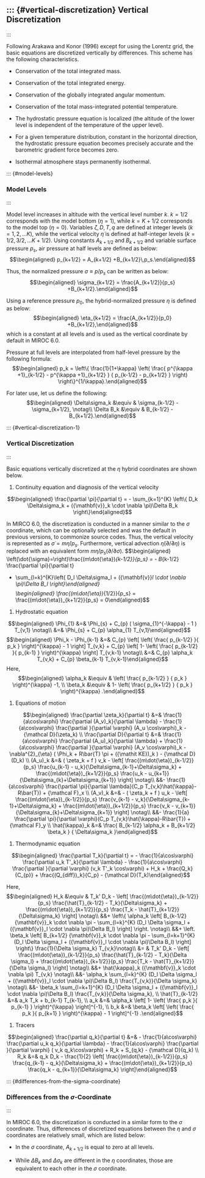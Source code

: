 ::: {#vertical-discretization}
Vertical Discretization
-----------------------
:::

Following Arakawa and Konor (1996) except for using the Lorentz grid,
the basic equations are discretized vertically by differences. This
scheme has the following characteristics.

-   Conservation of the total integrated mass.

-   Conservation of the total integrated energy.

-   Conservation of the globally integrated angular momentum.

-   Conservation of the total mass-integrated potential temperature.

-   The hydrostatic pressure equation is localized (the altitude of the
    lower level is independent of the temperature of the upper level).

-   For a given temperature distribution, constant in the horizontal
    direction, the hydrostatic pressure equation becomes precisely
    accurate and the barometric gradient force becomes zero.

-   Isothermal atmosphere stays permanently isothermal.

::: {#model-levels}
### Model Levels
:::

Model level increases in altitude with the vertical level number $k$.
$k=1/2$ corresponds with the model bottom ($\eta=1$), while $k=K+1/2$
corresponds to the model top ($\eta=0$). Variables $\zeta,D,T,q$ are
defined at integer levels ($k=1,2,\ldots K$), while the vertical
velocity $\dot{\eta}$ is defined at half-integer levels
($k=1/2,3/2,\ldots K+1/2$). Using constants $A_{k+1/2}$ and $B_{k+1/2}$
and variable surface pressure $p_s$, air pressure at half levels are
defined as below: $$\begin{aligned}
p_{k+1/2} = A_{k+1/2} +B_{k+1/2}\,p_s.\end{aligned}$$

Thus, the normalized pressure $\sigma\equiv p/p_s$ can be written as
below: $$\begin{aligned}
\sigma_{k+1/2} = \frac{A_{k+1/2}}{p_s} +B_{k+1/2}.\end{aligned}$$

Using a reference pressure $p_0$, the hybrid-normalized pressure $\eta$
is defined as below: $$\begin{aligned}
\eta_{k+1/2} = \frac{A_{k+1/2}}{p_0} +B_{k+1/2},\end{aligned}$$ which is
a constant at all levels and is used as the vertical coordinate by
default in MIROC 6.0.

Pressure at full levels are interpolated from half-level pressure by the
following formula: $$\begin{aligned}
 p_k = \left\{ \frac{1}{1+\kappa}
                     \left( \frac{  p^{\kappa +1}_{k-1/2}
                                  - p^{\kappa +1}_{k+1/2}      }
                                  { p_{k-1/2} - p_{k+1/2} }
                     \right)
              \right\}^{1/\kappa}.\end{aligned}$$

For later use, let us define the following: $$\begin{aligned}
  \Delta\sigma_k &\equiv & \sigma_{k-1/2} - \sigma_{k+1/2}, \notag\\
  \Delta B_k &\equiv & B_{k-1/2} - B_{k+1/2}.\end{aligned}$$

::: {#vertical-discretization-1}
### Vertical Discretization
:::

Basic equations vertically discretized at the $\eta$ hybrid coordinates
are shown below.

1.  Continuity equation and diagnosis of the vertical velocity

$$\begin{aligned}
  \frac{\partial \pi}{\partial t}
 = - \sum_{k=1}^{K} \left\{ D_k \Delta\sigma_k + ({\mathbf{v}}_k \cdot \nabla \pi)\Delta B_k \right\}\end{aligned}$$

In MIRCO 6.0, the discretization is conducted in a manner similar to the
$\sigma$ coordinate, which can be optionally selected and was the
default in previous versions, to commonize source codes. Thus, the
vertical velocity is represented as $\dot{\sigma}=m\dot{\eta}/p_s$.
Furthermore, vertical advection $\dot{\eta}(\partial/\partial\eta)$ is
replaced with an equivalent form
$m\dot{\eta}/p_s(\partial/\partial\sigma)$. $$\begin{aligned}
  \left(\dot{\sigma}=\right)\frac{(m\dot{\eta})_{k-1/2}}{p_s}
 = - B_{k-1/2} \frac{\partial \pi}{\partial t}
   - \sum_{l=k}^{K}\left\{ D_l \Delta\sigma_l + ({\mathbf{v}}_l \cdot \nabla \pi)\Delta B_l \right\}\end{aligned}$$
$$\begin{aligned}
  \frac{(m\dot{\eta})_{1/2}}{p_s} = \frac{(m\dot{\eta})_{k+1/2}}{p_s} = 0\end{aligned}$$

1.  Hydrostatic equation

$$\begin{aligned}
 \Phi_{1}  &=&  \Phi_{s} + C_{p} ( \sigma_{1}^{-\kappa} - 1  ) T_{v,1} \notag\\
           &=&  \Phi_{s} + C_{p} \alpha_{1} T_{v,1}\end{aligned}$$
$$\begin{aligned}
 \Phi_k - \Phi_{k-1}
  &=&  C_{p}
   \left[ \left( \frac{ p_{k-1/2} }{ p_k } \right)^{\kappa}
          - 1 \right] T_{v,k}
       + C_{p}
   \left[ 1-
         \left( \frac{ p_{k-1/2} }{ p_{k-1} } \right)^{\kappa}
              \right] T_{v,k-1} \notag\\
   &=&    C_{p} \alpha_k T_{v,k} + C_{p} \beta_{k-1} T_{v,k-1}\end{aligned}$$
Here, $$\begin{aligned}
 \alpha_k &\equiv & \left( \frac{ p_{k-1/2} }
                               { p_k } \right)^{\kappa} -1, \\
 \beta_k &\equiv &  1- \left( \frac{ p_{k+1/2} }
                               { p_k } \right)^{\kappa} .\end{aligned}$$

1.  Equations of motion

$$\begin{aligned}
  \frac{\partial \zeta_k}{\partial t}
        &=&   \frac{1}{a\cos\varphi}
            \frac{\partial (A_v)_k}{\partial \lambda}
          - \frac{1}{a\cos\varphi}
            \frac{\partial }{\partial \varphi} (A_u \cos\varphi)_k
          - {\mathcal D}(\zeta_k) \\
  \frac{\partial D}{\partial t}
        &=&   \frac{1}{a\cos\varphi}
            \frac{\partial (A_u)_k}{\partial \lambda}
          + \frac{1}{a\cos\varphi}
            \frac{\partial }{\partial \varphi} (A_v \cos\varphi)_k
          - \nabla^{2}_{\eta}
           ( \Phi_k + R\bar{T} \pi
             + ({\mathit KE})_k )
          - {\mathcal D}(D_k) \\
  (A_u)_k
    &=&  ( \zeta_k + f ) v_k
             - \left[ \frac{(m\dot{\eta})_{k-1/2}}{p_s} \frac{u_{k-1} - u_k}{\Delta\sigma_{k-1}+\Delta\sigma_k}
               + \frac{(m\dot{\eta})_{k+1/2}}{p_s} \frac{u_k   - u_{k+1}}{\Delta\sigma_{k}+\Delta\sigma_{k+1}} \right] \notag\\
           &&- \frac{1}{a\cos\varphi} \frac{\partial \pi}{\partial \lambda}(C_p T_{v,k}\hat{\kappa}-R\bar{T})
             + {\mathcal F}_x \\
  (A_v)_k
    &=&  - ( \zeta_k + f ) u_k
             - \left[ \frac{(m\dot{\eta})_{k-1/2}}{p_s} \frac{v_{k-1} - v_k}{\Delta\sigma_{k-1}+\Delta\sigma_k}
               + \frac{(m\dot{\eta})_{k+1/2}}{p_s} \frac{v_k   - v_{k+1}}{\Delta\sigma_{k}+\Delta\sigma_{k+1}} \right] \notag\\
           &&- \frac{1}{a} \frac{\partial \pi}{\partial \varphi}(C_p T_{v,k}\hat{\kappa}-R\bar{T})
             + {\mathcal F}_y \\
   \hat{\kappa}_k
    &=& \frac{ B_{k-1/2} \alpha_k + B_{k+1/2} \beta_k }
            { \Delta\sigma_k                                  }\end{aligned}$$

1.  Thermodynamic equation

$$\begin{aligned}
  \frac{\partial T_k}{\partial t}
     =  - \frac{1}{a\cos\varphi}
               \frac{\partial u_k T'_k}{\partial \lambda}
          - \frac{1}{a\cos\varphi}
               \frac{\partial }{\partial \varphi} (v_k T'_k \cos\varphi)
          + H_k
        + \frac{Q_k}{C_{p}}
          + \frac{(Q_{diff})_k}{C_p}
          - {\mathcal D}(T_k)\end{aligned}$$

Here, $$\begin{aligned}
   H_k
     &\equiv &  T_k' D_k
              - \left[   \frac{(m\dot{\eta})_{k-1/2}}{p_s} \frac{\hat{T}_{k-1/2} - T_k}{\Delta\sigma_k}
               + \frac{(m\dot{\eta})_{k+1/2}}{p_s} \frac{T_k - \hat{T}_{k+1/2}}{\Delta\sigma_k} \right] \notag\\
        &&+ \left\{ \alpha_k
                    \left[ B_{k-1/2} {\mathbf{v}}_k \cdot \nabla \pi
                          - \sum_{l=k}^{K}
                           (D_l \Delta \sigma_l + ({\mathbf{v}}_l \cdot \nabla \pi)\Delta B_l)
                    \right]
             \right. \notag\\
          &&+ \left. \beta_k
                     \left[ B_{k+1/2} {\mathbf{v}}_k \cdot \nabla \pi
                          - \sum_{l=k+1}^{K}
                           (D_l \Delta \sigma_l + ({\mathbf{v}}_l \cdot \nabla \pi)\Delta B_l)
                    \right]
              \right\}
              \frac{1}{\Delta \sigma_k} T_{v,k}\notag\\
     &= & T_k' D_k
          - \left[ \frac{(m\dot{\eta})_{k-1/2}}{p_s} \frac{\hat{T}_{k-1/2} - T_k}{\Delta \sigma_l}
               + \frac{(m\dot{\eta})_{k+1/2}}{p_s} \frac{T_k - \hat{T}_{k+1/2}}{\Delta \sigma_l} \right] \notag\\
        &&+ \hat{\kappa}_k ({\mathbf{v}}_k \cdot \nabla \pi) T_{v,k} \notag\\
        &&- \alpha_k \sum_{l=k}^{K}
                           (D_l \Delta \sigma_l + ({\mathbf{v}}_l \cdot \nabla \pi)\Delta B_l)
                            \frac{T_{v,k}}{\Delta \sigma_k} \notag\\
        &&- \beta_k \sum_{l=k+1}^{K}
                           (D_l \Delta \sigma_l + ({\mathbf{v}}_l \cdot \nabla \pi)\Delta B_l)
                            \frac{T_{v,k}}{\Delta \sigma_k}, \\
  \hat{T}_{k-1/2}
   &=& a_k T_k + b_{k-1} T_{k-1}, \\
  a_k  &=&  \alpha_k
              \left[ 1- \left( \frac{ p_k }{ p_{k-1} }
                        \right)^{\kappa} \right]^{-1},  \\
  b_k  &=&  \beta_k
              \left[ \left( \frac{ p_k }{ p_{k+1} }
                     \right)^{\kappa} - 1 \right]^{-1} .\end{aligned}$$

1.  Tracers

$$\begin{aligned}
  \frac{\partial q_k}{\partial t}
      &=&   - \frac{1}{a\cos\varphi}
               \frac{\partial u_k q_k}{\partial \lambda}
          - \frac{1}{a\cos\varphi}
               \frac{\partial }{\partial \varphi} ( v_k q_k\cos\varphi)
          + R_k
          + S_{q,k}
          - {\mathcal D}(q_k) \\
R_k  &=&  q_k D_k
       - \frac{1}{2}
             \left[   \frac{(m\dot{\eta})_{k-1/2}}{p_s} \frac{q_{k-1} - q_k}{\Delta\sigma_k}
               + \frac{(m\dot{\eta})_{k+1/2}}{p_s} \frac{q_k   - q_{k+1}}{\Delta\sigma_k} \right]\end{aligned}$$

::: {#differences-from-the-sigma-coordinate}
### Differences from the $\sigma$-Coordinate
:::

In MIROC 6.0, the discretization is conducted in a similar form to the
$\sigma$ coordinate. Thus, differences of discretized equations between
the $\eta$ and $\sigma$ coordinates are relatively small, which are
listed below:

-   In the $\sigma$ coordinate, $A_{k+1/2}$ is equal to zero at all
    levels.

-   While $\Delta B_k$ and $\Delta \sigma_k$ are different in the $\eta$
    coordinates, those are equivalent to each other in the $\sigma$
    coordinate.
